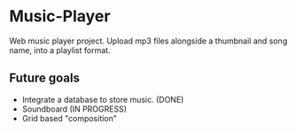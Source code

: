 # Music-Player

Web music player project. 
Upload mp3 files alongside a thumbnail and song name, into a playlist format.

## Future goals

 - Integrate a database to store music. (DONE)
 - Soundboard (IN PROGRESS)
 - Grid based "composition" 
